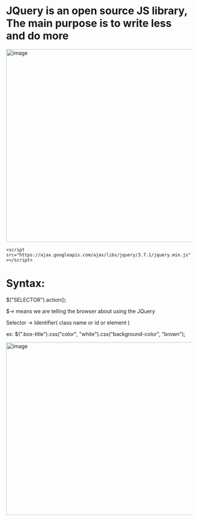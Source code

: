 # JQuery is an open source JS library, The main purpose is to write less and do more

<img width="1157" height="524" alt="image" src="https://github.com/user-attachments/assets/391e583a-2563-4c2f-999a-358a8ae1bfb5" />


```<script src="https://ajax.googleapis.com/ajax/libs/jquery/3.7.1/jquery.min.js"></script>```


# Syntax: 

$("SELECTOR").action();

$-> means we are telling the browser about using the JQuery

Selector -> Identifier( class name or id or element )

ex:   $(".box-title").css("color", "white").css("background-color", "brown");

<img width="1118" height="469" alt="image" src="https://github.com/user-attachments/assets/0d258dc6-1705-48e0-97dd-2436135eff64" />



